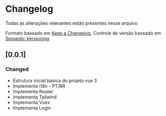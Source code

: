 # Changelog

Todas as alterações relevantes estão presentes nesse arquivo

Formato baseado em [Keep a Changelog](https://keepachangelog.com/en/1.0.0/),
Controle de versão baseado em [Semantic Versioning](https://semver.org/spec/v2.0.0.html).

## [0.0.1]

### Changed

- Estrutura inicial básica do projeto vue 3
- Implementa i18n - PT/BR
- Implementa Router
- Implementa Tailwind
- Implementa Vuex
- Implementa Login
